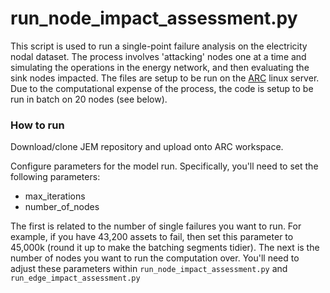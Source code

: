 # run_node_impact_assessment.py

This script is used to run a single-point failure analysis on the electricity nodal dataset. The process involves 'attacking' nodes one at a time and simulating the operations in the energy network, and then evaluating the sink nodes impacted. The files are setup to be run on the [ARC](https://www.arc.ox.ac.uk) linux server. Due to the computational expense of the process, the code is setup to be run in batch on 20 nodes (see below).

### How to run
Download/clone JEM repository and upload onto ARC workspace.

Configure parameters for the model run. Specifically, you'll need to set the following parameters:

- max_iterations 
- number_of_nodes

The first is related to the number of single failures you want to run. For example, if you have 43,200 assets to fail, then set this parameter to 45,000k (round it up to make the batching segments tidier). The next is the number of nodes you want to run the computation over. You'll need to adjust these parameters within ```run_node_impact_assessment.py``` and ```run_edge_impact_assessment.py```

